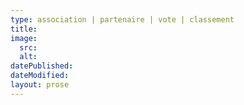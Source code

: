 ```yaml
---
type: association | partenaire | vote | classement
title:
image:
  src:
  alt:
datePublished:
dateModified:
layout: prose
---
```


<!-- Write you description here, 2 lines max. Will be in the article page. -->

<!-- more -->

<!-- Write your content here. -->
